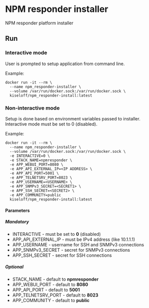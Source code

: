 # NPM responder installer

NPM responder platform installer

## Run 

### Interactive mode
User is prompted to setup application from command line.

Example:

```{r, engine='bash', count_lines}
docker run -it --rm \
  --name npm_responder-installer \
  --volume /var/run/docker.sock:/var/run/docker.sock \
  kiseloff/npm_responder-install:latest
```

### Non-interactive mode
Setup is done based on environment variables passed to installer. 
Interactive mode must be set to 0 (disabled).

Example:

```{r, engine='bash', count_lines}
docker run -it --rm \
  --name npm_responder-installer \
  --volume /var/run/docker.sock:/var/run/docker.sock \
  -e INTERACTIVE=0 \
  -e STACK_NAME=npmresponder \
  -e APP_WEBUI_PORT=8080 \
  -e APP_API_EXTERNAL_IP=<IP ADDRESS> \
  -e APP_API_PORT=5001 \
  -e APP_TELNETSRV_PORT=8023 \
  -e APP_USERNAME=<USERNAME> \
  -e APP_SNMPv3_SECRET=<SECRET1> \
  -e APP_SSH_SECRET=<SECRET2> \
  -e APP_COMMUNITY=public
  kiseloff/npm_responder-install:latest
```

#### Parameters

##### Mandatory 

- INTERACTIVE - must be set to **0** (disabled)
- APP_API_EXTERNAL_IP - must be IPv4 address (like 10.1.1.1)
- APP_USERNAME - username for SSH and SNMPv3 connections
- APP_SNMPv3_SECRET - secret for SNMPv3 connections
- APP_SSH_SECRET - secret for SSH connections

##### Optional 

- STACK_NAME - default to **npmresponder**
- APP_WEBUI_PORT - default to **8080**
- APP_API_PORT - default to **5001**
- APP_TELNETSRV_PORT - default to **8023**
- APP_COMMUNITY - default to **public**
